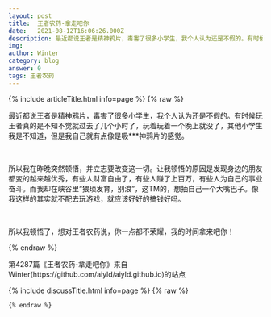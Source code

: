 ```yaml
---
layout: post
title:  王者农药-拿走吧你
date:   2021-08-12T16:06:26.000Z
description: 最近都说王者是精神鸦片，毒害了很多小学生，我个人认为还是不假的。有时候玩王者真的是不知不觉就过去了几个小时了，玩着玩着一个晚上就没了，其他小学生我是不知道，但是...
img: 
author: Winter
category: blog
answer: 0
tags: 王者农药
---
```

<div class="article-root">
  <div class="article">
    {% include articleTitle.html info=page %}
    {% raw %}
    <div class="article-content"><p>最近都说王者是精神鸦片，毒害了很多小学生，我个人认为还是不假的。有时候玩王者真的是不知不觉就过去了几个小时了，玩着玩着一个晚上就没了，其他小学生我是不知道，但是我自己就有点像是吸***神鸦片的感觉。</p><p>&nbsp;</p><p>所以我在昨晚突然顿悟，并立志要改变这一切。让我顿悟的原因是发现身边的朋友都变的越来越优秀，有些人财富自由了，有些人赚了上百万，有些人为自己的事业奋斗。而我却在峡谷里“猥琐发育，别浪”，这TM的，想抽自己一个大嘴巴子。像我这样的其实就不配去玩游戏，就应该好好的搞钱好吗。</p><p>&nbsp;</p><p>所以我顿悟了，想对王者农药说，你一点都不荣耀，我的时间拿来吧你！</p></div>
    {% endraw %}
  </div>
  <p class="winter_mark">第4287篇《王者农药-拿走吧你》来自Winter(https://github.com/aiyld/aiyld.github.io)的站点</p>
  <div class="discuss-wrapper">
    {% include discussTitle.html info=page %}
    {% raw %}
    
    {% endraw %}
  </div>
<div>
